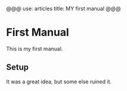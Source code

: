 @@@
use: articles
title: MY first manual
@@@

# First Manual
This is my first manual.

## Setup
It was a great idea, but some else ruined it.
